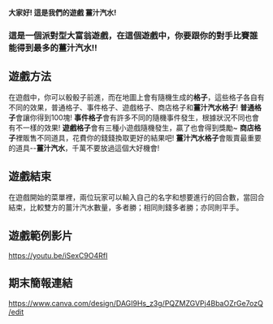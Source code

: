 #### 大家好!  這是我們的遊戲 **薑汁汽水**!
### 這是一個派對型大富翁遊戲，在這個遊戲中，你要跟你的對手比賽誰能得到最多的薑汁汽水!!

## 遊戲方法
  在遊戲中，你可以骰骰子前進，而在地圖上會有隨機生成的**格子**，這些格子各自有不同的效果，普通格子、事件格子、遊戲格子、商店格子和**薑汁汽水格子**!
  **普通格子**會讓你得到100塊!
  **事件格子**會有許多不同的隨機事件發生，根據狀況不同也會有不一樣的效果!
  **遊戲格子**會有三種小遊戲隨機發生，贏了也會得到獎勵~
  **商店格子**裡販售不同道具，花費你的錢錢換取更好的結果吧!
  **薑汁汽水格子**會販賣最重要的道具--**薑汁汽水**，千萬不要放過這個大好機會!

## 遊戲結束
  在遊戲開始的菜單裡，兩位玩家可以輸入自己的名字和想要進行的回合數，當回合結束，比較雙方的薑汁汽水數量，多者勝；相同則錢多者勝；亦同則平手。

## 遊戲範例影片
  https://youtu.be/iSexC9O4RfI
  
## 期末簡報連結
  https://www.canva.com/design/DAGI9Hs_z3g/PQZMZGVPj4BbaOZrGe7ozQ/edit
